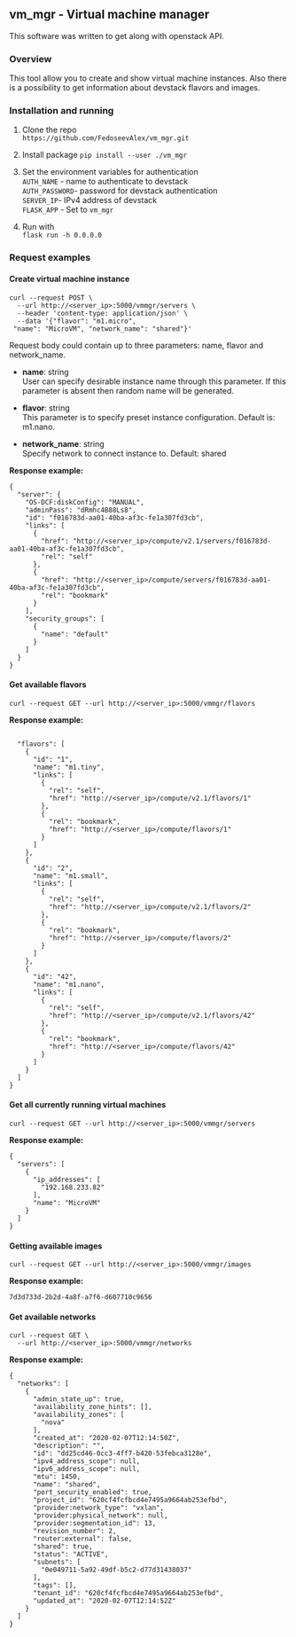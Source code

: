 ## vm_mgr - Virtual machine manager
This software was written to get along with openstack API.

### Overview
This tool allow you to create and show virtual machine instances.
Also there is a possibility to get information about devstack flavors and images.

### Installation and running
1. Clone the repo  
`https://github.com/FedoseevAlex/vm_mgr.git` 

2. Install package
`pip install --user ./vm_mgr`  

3. Set the environment variables for authentication  
   `AUTH_NAME` - name to authenticate to devstack  
   `AUTH_PASSWORD`- password for devstack authentication  
   `SERVER_IP`- IPv4 address of devstack  
   `FLASK_APP` - Set to `vm_mgr`  
   
4. Run with   
`flask run -h 0.0.0.0`  

### Request examples
  
#### Create virtual machine instance 
```
curl --request POST \
  --url http://<server_ip>:5000/vmmgr/servers \
  --header 'content-type: application/json' \
  --data '{"flavor": "m1.micro",
 "name": "MicroVM", "network_name": "shared"}'
```
Request body could contain up to three parameters: name, flavor and network_name.
- **name**: string  
User can specify desirable instance name through this parameter. 
If this parameter is absent then random name will be generated.

- **flavor**: string  
This parameter is to specify preset instance configuration.
Default is: m1.nano.

- **network_name**: string  
Specify network to connect instance to.
Default: shared

**Response example:**
```
{
  "server": {
    "OS-DCF:diskConfig": "MANUAL",
    "adminPass": "dRmhc4B88Ls8",
    "id": "f016783d-aa01-40ba-af3c-fe1a307fd3cb",
    "links": [
      {
        "href": "http://<server_ip>/compute/v2.1/servers/f016783d-aa01-40ba-af3c-fe1a307fd3cb",
        "rel": "self"
      },
      {
        "href": "http://<server_ip>/compute/servers/f016783d-aa01-40ba-af3c-fe1a307fd3cb",
        "rel": "bookmark"
      }
    ],
    "security_groups": [
      {
        "name": "default"
      }
    ]
  }
}
```
 
#### Get available flavors 
```
curl --request GET --url http://<server_ip>:5000/vmmgr/flavors
```

**Response example:**
```

  "flavors": [
    {
      "id": "1",
      "name": "m1.tiny",
      "links": [
        {
          "rel": "self",
          "href": "http://<server_ip>/compute/v2.1/flavors/1"
        },
        {
          "rel": "bookmark",
          "href": "http://<server_ip>/compute/flavors/1"
        }
      ]
    },
    {
      "id": "2",
      "name": "m1.small",
      "links": [
        {
          "rel": "self",
          "href": "http://<server_ip>/compute/v2.1/flavors/2"
        },
        {
          "rel": "bookmark",
          "href": "http://<server_ip>/compute/flavors/2"
        }
      ]
    },
    {
      "id": "42",
      "name": "m1.nano",
      "links": [
        {
          "rel": "self",
          "href": "http://<server_ip>/compute/v2.1/flavors/42"
        },
        {
          "rel": "bookmark",
          "href": "http://<server_ip>/compute/flavors/42"
        }
      ]
    }
  ]
}
```
  
  
#### Get all currently running virtual machines
```
curl --request GET --url http://<server_ip>:5000/vmmgr/servers
```
**Response example:**
```
{
  "servers": [
    {
      "ip_addresses": [
        "192.168.233.82"
      ],
      "name": "MicroVM"
    }
  ]
}
```

#### Getting available images
```
curl --request GET --url http://<server_ip>:5000/vmmgr/images
```
**Response example:**
```
7d3d733d-2b2d-4a8f-a7f6-d607710c9656
```


#### Get available networks
```
curl --request GET \
  --url http://<server_ip>:5000/vmmgr/networks
```

**Response example:**
```
{
  "networks": [
    {
      "admin_state_up": true,
      "availability_zone_hints": [],
      "availability_zones": [
        "nova"
      ],
      "created_at": "2020-02-07T12:14:50Z",
      "description": "",
      "id": "dd25cd46-0cc3-4ff7-b420-53febca3128e",
      "ipv4_address_scope": null,
      "ipv6_address_scope": null,
      "mtu": 1450,
      "name": "shared",
      "port_security_enabled": true,
      "project_id": "620cf4fcfbcd4e7495a9664ab253efbd",
      "provider:network_type": "vxlan",
      "provider:physical_network": null,
      "provider:segmentation_id": 13,
      "revision_number": 2,
      "router:external": false,
      "shared": true,
      "status": "ACTIVE",
      "subnets": [
        "0e049711-5a92-49df-b5c2-d77d31438037"
      ],
      "tags": [],
      "tenant_id": "620cf4fcfbcd4e7495a9664ab253efbd",
      "updated_at": "2020-02-07T12:14:52Z"
    }
  ]
}
```
